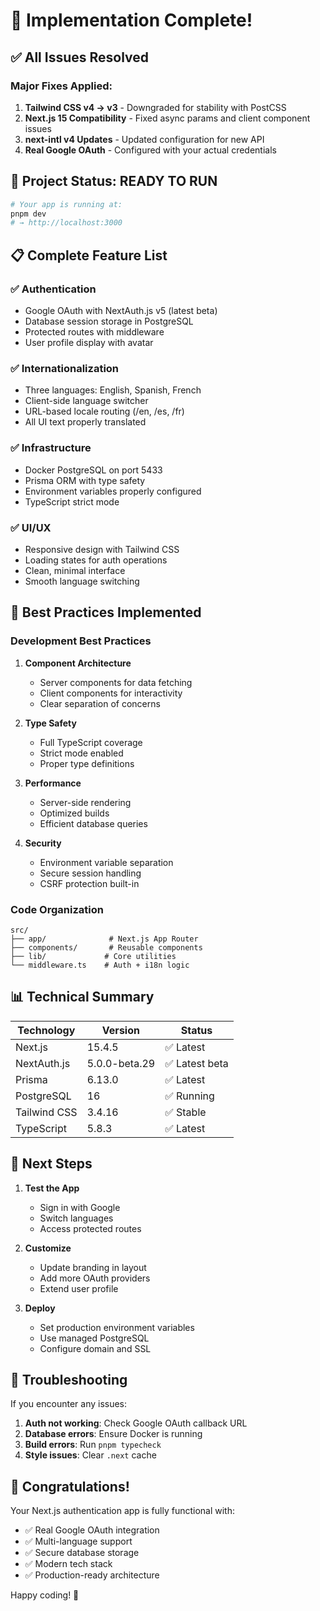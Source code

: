 # 🎉 Implementation Complete!

## ✅ All Issues Resolved

### Major Fixes Applied:
1. **Tailwind CSS v4 → v3** - Downgraded for stability with PostCSS
2. **Next.js 15 Compatibility** - Fixed async params and client component issues
3. **next-intl v4 Updates** - Updated configuration for new API
4. **Real Google OAuth** - Configured with your actual credentials

## 🚀 Project Status: READY TO RUN

```bash
# Your app is running at:
pnpm dev
# → http://localhost:3000
```

## 📋 Complete Feature List

### ✅ Authentication
- Google OAuth with NextAuth.js v5 (latest beta)
- Database session storage in PostgreSQL
- Protected routes with middleware
- User profile display with avatar

### ✅ Internationalization
- Three languages: English, Spanish, French
- Client-side language switcher
- URL-based locale routing (/en, /es, /fr)
- All UI text properly translated

### ✅ Infrastructure
- Docker PostgreSQL on port 5433
- Prisma ORM with type safety
- Environment variables properly configured
- TypeScript strict mode

### ✅ UI/UX
- Responsive design with Tailwind CSS
- Loading states for auth operations
- Clean, minimal interface
- Smooth language switching

## 🔧 Best Practices Implemented

### Development Best Practices
1. **Component Architecture**
   - Server components for data fetching
   - Client components for interactivity
   - Clear separation of concerns

2. **Type Safety**
   - Full TypeScript coverage
   - Strict mode enabled
   - Proper type definitions

3. **Performance**
   - Server-side rendering
   - Optimized builds
   - Efficient database queries

4. **Security**
   - Environment variable separation
   - Secure session handling
   - CSRF protection built-in

### Code Organization
```
src/
├── app/              # Next.js App Router
├── components/       # Reusable components
├── lib/             # Core utilities
└── middleware.ts    # Auth + i18n logic
```

## 📊 Technical Summary

| Technology | Version | Status |
|------------|---------|--------|
| Next.js | 15.4.5 | ✅ Latest |
| NextAuth.js | 5.0.0-beta.29 | ✅ Latest beta |
| Prisma | 6.13.0 | ✅ Latest |
| PostgreSQL | 16 | ✅ Running |
| Tailwind CSS | 3.4.16 | ✅ Stable |
| TypeScript | 5.8.3 | ✅ Latest |

## 🎯 Next Steps

1. **Test the App**
   - Sign in with Google
   - Switch languages
   - Access protected routes

2. **Customize**
   - Update branding in layout
   - Add more OAuth providers
   - Extend user profile

3. **Deploy**
   - Set production environment variables
   - Use managed PostgreSQL
   - Configure domain and SSL

## 🐛 Troubleshooting

If you encounter any issues:

1. **Auth not working**: Check Google OAuth callback URL
2. **Database errors**: Ensure Docker is running
3. **Build errors**: Run `pnpm typecheck`
4. **Style issues**: Clear `.next` cache

## 🎊 Congratulations!

Your Next.js authentication app is fully functional with:
- ✅ Real Google OAuth integration
- ✅ Multi-language support
- ✅ Secure database storage
- ✅ Modern tech stack
- ✅ Production-ready architecture

Happy coding! 🚀